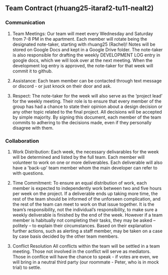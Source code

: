 
## Team Contract (rhuang25-itaraf2-tu11-nealt2)


### Communication
1. Team Meetings: Our team will meet every Wednesday and Saturday from 7-8 PM in the apartment. 
Each member will rotate being the designated note-taker, starting with rhuang25 (Rachel)! Notes will be stored on Google Docs and kept in a Google Drive folder. The note-taker is also responsible for drafting the weekly DEVELOPMENT LOG entry in google docs, which we will look over at the next meeting. When the development log entry is approved, the note-taker for that week will commit it to github.


2. Assistance: Each team member can be contacted through text message or discord - or just knock on their door and ask. 

4. Respect: The note-taker for the week will also serve as the ‘project lead’ for the weekly meeting. Their role is to ensure that every member of the group has had a chance to state their opinion about a design decision or any other topic related to the final project. All decisions will be accepted by simple majority. By signing this document, each member of the team commits to adhering to the decisions made, even if they personally disagree with them.

### Collaboration
1. Work Distribution: Each week, the necessary delivarables for the week will be determined and listed by the full team.
Each member will volunteer to work on one or more deliverables. Each deliverable will also have a 'back-up' team member whom the main developer can refer to with questions.

2. Time Commitment: To ensure an equal distribution of work, each member is expected to independently work between two and five hours per week on the project.
If a deliverable ends up taking more time, the rest of the team should be informed of the unforseen complication, and the rest of the team can meet to work on that issue together.
It is the team’s responsibility, not the individual’s responsibility, to make sure a weekly deliverable is finished by the end of the week.
However if a team member is habitually not completing their tasks, they may be asked – politely – to explain their circumstances. Based on their explanation further actions, such as alerting a staff member, may be taken on a case by case basis decided by the other team
members.

3. Conflict Resolution All conflicts within the team will be settled in a team meeting. Those not involved in the conflict will serve as mediators. Those in conflice will have the chance to speak - if votes are even, we will bring in a neutral third party (our roommate - Peter, who is in mock trial) to settle. 